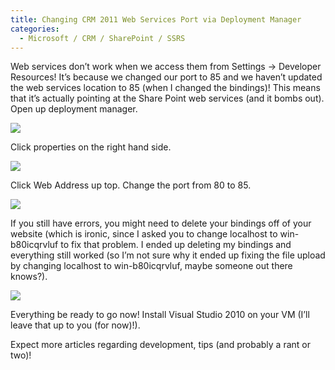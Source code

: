 ```yaml
---
title: Changing CRM 2011 Web Services Port via Deployment Manager
categories:
  - Microsoft / CRM / SharePoint / SSRS
---
```



Web services don’t work when we access them from Settings -> Developer Resources! It’s because we changed our port to 85 and we haven’t updated the web services location to 85 (when I changed the bindings)! This means that it’s actually pointing at the Share Point web services (and it bombs out). Open up deployment manager.

![][2]

 [2]: /assets/img/old/CRM2011_Web_Services_Menu_1.png

Click properties on the right hand side.

![][3]

 [3]: /assets/img/old/CRM2011_Web_Services_Dep_2.png

Click Web Address up top. Change the port from 80 to 85.

![][4]

 [4]: /assets/img/old/CRM2011_Web_Services_80_85_3.png

If you still have errors, you might need to delete your bindings off of your website (which is ironic, since I asked you to change localhost to win-b80icqrvluf to fix that problem. I ended up deleting my bindings and everything still worked (so I’m not sure why it ended up fixing the file upload by changing localhost to win-b80icqrvluf, maybe someone out there knows?). 

![][5]

 [5]: /assets/img/old/CRM2011_Web_Services_Delete_Bindings_4.png

Everything be ready to go now! Install Visual Studio 2010 on your VM (I’ll leave that up to you (for now)!). 

Expect more articles regarding development, tips (and probably a rant or two)!